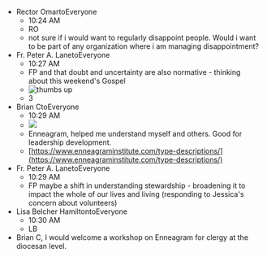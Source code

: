 - Rector OmartoEveryone
	- 10:24 AM
	- RO
	- not sure if i would want to regularly disappoint people.  Would i want to be part of any organization where i am managing disappointment?
- Fr. Peter A. LanetoEveryone
	- 10:27 AM
	- FP
	  and that doubt and uncertainty are also normative - thinking about this weekend's Gospel
	- ![thumbs up](https://st1.zoom.us/fe-static/fe-emoji/0.0.1.7/resource/1f44d.svg)
	- 3
- Brian CtoEveryone
	- 10:29 AM
	- ![](https://us04images.zoom.us/p/v2/62403a017b4e739875a6e1525d331d3ae33212cbad727b8556d7447801576ed7/f1412f0f-4114-4ac6-90c7-3455fd5fc93b-1977?type=large)
	- Enneagram, helped me understand myself and others. Good for leadership development.
	- [https://www.enneagraminstitute.com/type-descriptions/](https://www.enneagraminstitute.com/type-descriptions/)
- Fr. Peter A. LanetoEveryone
	- 10:29 AM
	- FP
	  maybe a shift in understanding stewardship - broadening it to impact the whole of our lives and living (responding to Jessica's concern about volunteers)
- Lisa Belcher HamiltontoEveryone
	- 10:30 AM
	- LB
- Brian C, I would welcome a workshop on Enneagram for clergy at the diocesan level.